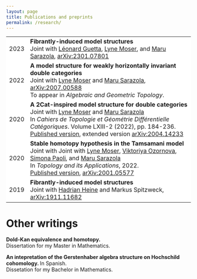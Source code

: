 ```yaml
---
layout: page
title: Publications and preprints
permalink: /research/
---
```


<style>
  .no-border, .no-border td, .no-border th {
    border: none;
      background-color: white;
  }
  table {
   border-collapse: collapse;
}

table tr, table td, table th {
   border: none;
}
</style>
<style>
.right-justify {
  text-align: right;
}
</style>

<table class="no-border">
  <tr>
    <td>2023</td>
    <td><b>Fibrantly-induced model structures</b><br>
      Joint with <a href="https://leoguetta.github.io/">Léonard Guetta</a>, <a href="https://lynemoser.com/">Lyne Moser</a>, and <a href="https://sites.google.com/view/msarazola/home">Maru Sarazola</a>, <a href="https://arxiv.org/abs/2301.07801">arXiv:2301.07801</a>
    </td>
  </tr>
  <tr>
    <td>2022</td>
    <td><b>A model structure for weakly horizontally invariant double categories</b><br>
    Joint with <a href="https://lynemoser.com/">Lyne Moser</a> and <a href="https://sites.google.com/view/msarazola/home">Maru Sarazola</a>, <a href="https://arxiv.org/abs/2007.00588">arXiv:2007.00588</a><br>
    To appear in <i>Algebraic and Geometric Topology</i>.</td>
  </tr>
  <tr>
    <td>2020</td>
    <td><b>A 2Cat-inspired model structure for double categories</b><br>
    Joint with <a href="https://lynemoser.com/">Lyne Moser</a> and <a href="https://sites.google.com/view/msarazola/home">Maru Sarazola</a><br>
    In <i>Cahiers de Topologie et Géométrie Différentielle Catégoriques</i>. Volume LXIII-2 (2022), pp. 184-236.<br>
    <a href="http://cahierstgdc.com/wp-content/uploads/2022/04/MoserSarazolaVerdugo-LXIII-2.pdf">Published version</a>, extended version <a href="https://arxiv.org/abs/2004.14233">arXiv:2004.14233</a></td>
  </tr>
  
  <tr>
    <td>2020</td>
    <td><b>Stable homotopy hypothesis in the Tamsamani model</b><br>
    Joint with Joint with <a href="https://lynemoser.com/">Lyne Moser</a>, <a href="https://people.mpim-bonn.mpg.de/viktoriya.ozornova/">Viktoriya Ozornova</a>, <a href="https://sites.google.com/view/simona-paoli-webpage">Simona Paoli</a>, and <a href="https://sites.google.com/view/msarazola/home">Maru Sarazola</a><br>
    In <i>Topology and its Applications</i>, 2022. <br>
    <a href="https://www.sciencedirect.com/science/article/abs/pii/S0166864122001080?via%3Dihub">Published version</a>, <a href="https://arxiv.org/abs/2001.05577">arXiv:2001.05577</a></td>
  </tr>
  
   <tr>
    <td>2019</td>
    <td><b>Fibrantly-induced model structures</b><br>
      Joint with <a href="https://people.epfl.ch/hadrian.heine?lang=en">Hadrian Heine</a> and <a ref="https://www.mathematik.uni-osnabrueck.de/forschung/ag_topologie_und_geometrie/spitzweck_markus.html">Markus Spitzweck</a>, <a href="https://arxiv.org/abs/1911.11682">arXiv:1911.11682</a>
    </td>
  </tr>
</table>

# Other writings

<b> Dold-Kan equivalence and homotopy. </b><br>
Dissertation for my Master in Mathematics.<br>

<b>An intepretation of the Gerstenhaber algebra structure on Hochschild cohomology. </b> In Spanish.<br>
Dissetation for my Bachelor in Mathematics.<br>


<!--
### Step 1) Fork Reverie to your User Repository

Fork [this repository](https://github.com/amitmerchant1990/reverie), then rename the repository to `yourgithubusername.github.io`.

Alternatively, you can use [Use this template](https://github.com/amitmerchant1990/reverie/generate) button if you want to create a repository with a clean commit history which will use Reverie as a template.

Your Jekyll blog will often be viewable immediately at <https://yourgithubusername.github.io> (if it's not, you can often force it to build by completing step 2)

### Step 2) Customize and view your site

Enter your site name, description, avatar and many other options by editing the `_config.yml` file. You can easily turn on Google Analytics tracking, Disqus commenting and social icons here.

Making a change to `_config.yml` (or any file in your repository) will force GitHub Pages to rebuild your site with jekyll. Your rebuilt site will be viewable a few seconds later at <https://yourgithubusername.github.io> - if not, give it ten minutes as GitHub suggests and it'll appear soon.

### Step 3) Publish your first blog post

Create a new file called `/_posts/2019-2-13-Hello-World.md` to publish your first blog post. That's all you need to do to publish your first blog post! This [Markdown Cheatsheet](https://github.com/adam-p/markdown-here/wiki/Markdown-Cheatsheet) might come in handy while writing the posts.

> You can add additional posts in the browser on GitHub.com too! Just hit the <kbd>Create new file</kbd> button in `/_posts/` to create new content. Just make sure to include the [front-matter](http://jekyllrb.com/docs/frontmatter/) block at the top of each new blog post and make sure the post's filename is in this format: year-month-day-title.md

## Using Categories in Reverie

You can categorize your content based on `categories` in Reverie. For this, you just need to add `categories` in front matter like below:

For adding single category:

```md
categories: JavaScript
```

For adding multiple categories:

```md
categories: [PHP, Laravel]
```

The contegorized content can be shown over this URL: <https://yourgithubusername.github.io/categories/>

## RSS

The generated [RSS feed](https://en.wikipedia.org/wiki/RSS) of your blog can be found at <https://yourgithubusername.github.io/feed>. You can see the example RSS feed over [here](https://www.amitmerchant.com/reverie/feed).

## Sitemap

The generated sitemap of your blog can be found at <https://yourgithubusername.github.io/sitemap>. You can see the example sitemap feed over [here](https://www.amitmerchant.com/reverie/sitemap).

-->
